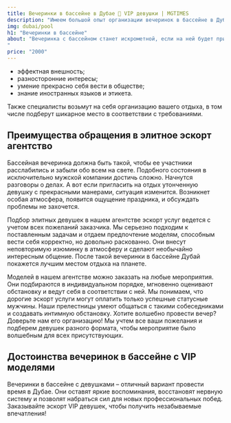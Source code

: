 ```yaml
---
title: Вечеринки в бассейне в Дубае 🖤 VIP девушки | MGTIMES
description: "Имеем большой опыт организации вечеринок в бассейне в Дубае. Элитное эскорт агентство для успешных мужчин! Подбор VIP моделей для сопровождения. Строго конфиденциально 📞 +971 58 525 2213 ⚡"
img: dubai/pool
h1: "Вечеринки в бассейне"
about: "Вечеринка с бассейном станет искрометной, если на ней будет присутствовать яркая девушка из нашего эскорт-агентства. Она сможет сделать праздник фееричным и заставит забыть о повседневных заботах. Агентство тщательно отбирает моделей и практикует индивидуальный подход к каждому клиенту. Мы предлагаем услуги ВИП моделей с такими достоинствами, как: 
"
price: "2000"
---
```



- эффектная внешность;
- разносторонние интересы;
- умение прекрасно себя вести в обществе;
- знание иностранных языков и этикета. 



Также специалисты возьмут на себя организацию вашего отдыха, в том числе подберут шикарное место в соответствии с требованиями. 

## Преимущества обращения в элитное эскорт агентство

Бассейная вечеринка должна быть такой, чтобы ее участники расслабились и забыли обо всем на свете. Подобного состояния в исключительно мужской компании достичь сложно. Начнутся разговоры о делах. А вот если пригласить на отдых утонченную девушку с прекрасными манерами, ситуация изменится. Возникнет особая атмосфера, появится ощущение праздника, и обсуждать проблемы не захочется. 

Подбор элитных девушек в нашем агентстве эскорт услуг ведется с учетом всех пожеланий заказчика. Мы серьезно подходим к поставленным задачам и отдаем предпочтение моделям, способным вести себя корректно, но довольно раскованно. Они внесут неповторимую изюминку в атмосферу и сделают необычайно интересным общение. После такой вечеринки в бассейне Дубай покажется лучшим местом отдыха на планете. 

Моделей в нашем агентстве можно заказать на любые мероприятия. Они подбираются в индивидуальном порядке, мгновенно оценивают обстановку и ведут себя в соответствии с ней. Мы понимаем, что дорогие эскорт услуги могут оплатить только успешные статусные мужчины. Наши прелестницы умеют общаться с такими собеседниками и создавать интимную обстановку.  Хотите волшебно провести вечер? Доверьте нам его организацию! Мы учтем все ваши пожелания  и подберем девушек разного формата, чтобы мероприятие было волшебным для всех присутствующих.


## Достоинства вечеринок в бассейне с VIP моделями 

Вечеринки в бассейне с девушками – отличный вариант провести время в Дубае. Они оставят яркие воспоминания, восстановят нервную систему и позволят набраться сил для новых профессиональных побед. Заказывайте эскорт VIP девушек, чтобы получить незабываемые впечатления!